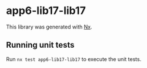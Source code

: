 # app6-lib17-lib17

This library was generated with [Nx](https://nx.dev).

## Running unit tests

Run `nx test app6-lib17-lib17` to execute the unit tests.
